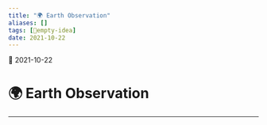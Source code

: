 ```yaml
---
title: "🌍 Earth Observation"
aliases: []
tags: [💭empty-idea]
date: 2021-10-22
---
```

🌱 2021-10-22
# 🌍 Earth Observation
___
